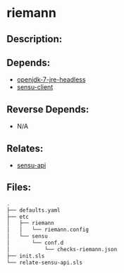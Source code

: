 # riemann

## Description:



## Depends:

  -  [openjdk-7-jre-headless](/salt/openjdk-7-jre-headless)
  -  [sensu-client](/salt/sensu-client)

## Reverse Depends:

  -  N/A

## Relates:

  -  [sensu-api](/salt/sensu-api)

## Files:

```bash
.
├── defaults.yaml
├── etc
│   ├── riemann
│   │   └── riemann.config
│   └── sensu
│       └── conf.d
│           └── checks-riemann.json
├── init.sls
└── relate-sensu-api.sls
```
